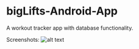 # bigLifts-Android-App
A workout tracker app with database functionality.

Screenshots:
![alt text](https://github.com/mansatCode/bigLifts-Android-App/blob/master/Track_workouts.png?raw=true)
